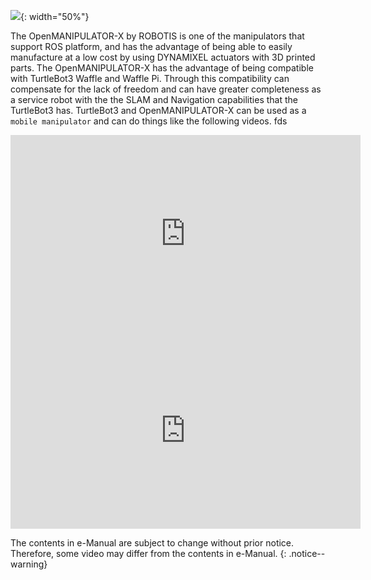
![](/assets/images/platform/turtlebot3/manipulation/tb3_with_opm_logo.png){: width="50%"}

The OpenMANIPULATOR-X by ROBOTIS is one of the manipulators that support ROS platform, and has the advantage of being able to easily manufacture at a low cost by using DYNAMIXEL actuators with 3D printed parts.
The OpenMANIPULATOR-X has the advantage of being compatible with TurtleBot3 Waffle and Waffle Pi. Through this compatibility can compensate for the lack of freedom and can have greater completeness as a service robot with the the SLAM and Navigation capabilities that the TurtleBot3 has. TurtleBot3 and OpenMANIPULATOR-X can be used as a `mobile manipulator` and can do things like the following videos.
fds
<iframe width="560" height="315" src="https://www.youtube.com/embed/Qhvk5cnX2hM" frameborder="0" allowfullscreen></iframe>

<iframe width="560" height="315" src="https://www.youtube.com/embed/P82pZsqpBg0" frameborder="0" allowfullscreen></iframe>

The contents in e-Manual are subject to change without prior notice. Therefore, some video may differ from the contents in e-Manual.
{: .notice--warning} 
